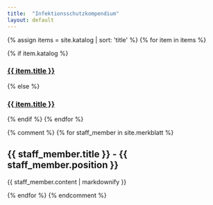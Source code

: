 ```yaml
---
title:  "Infektionsschutzkompendium"
layout: default
---
```

<!-- <form action="{{ site.baseurl }}/search.html" method="get">
  <label for="search-box">Search</label>
  <input type="text" id="search-box" name="query">
  <input type="submit" value="search">
</form> -->


{% assign items = site.katalog | sort: 'title' %}
{% for item in items %}

{% if item.katalog %}
<h3><a href="{{ item.katalog }}">{{ item.title }}</a></h3>
{% else %}
<h3><a href="katalog/{{ item.title | downcase  | replace: ' ', '-' }}.html">{{ item.title }}</a></h3>
{% endif %}
<!--
<ul class="smalllist">
{% if item.interview %}
<span class="blockstyle"><a href="{{ item.interview }}">Interviewleitfaden</a></span>
{% endif %}
{% if item.aktion %}
  <span class="blockstyle"><a href="{{ item.aktion }}">Maßnahmen</a></span>
{% endif %}
{% if item.fortbildung %}
<span class="blockstyle"><a href="{{ item.fortbildung }}">Minifortbildung</a></span>
{% endif %}
</ul>
-->
{% endfor %}

{% comment %}
{% for staff_member in site.merkblatt %}
  <h2>{{ staff_member.title }} - {{ staff_member.position }}</h2>
  <p>{{ staff_member.content | markdownify }}</p>
{% endfor %}
{% endcomment %}
